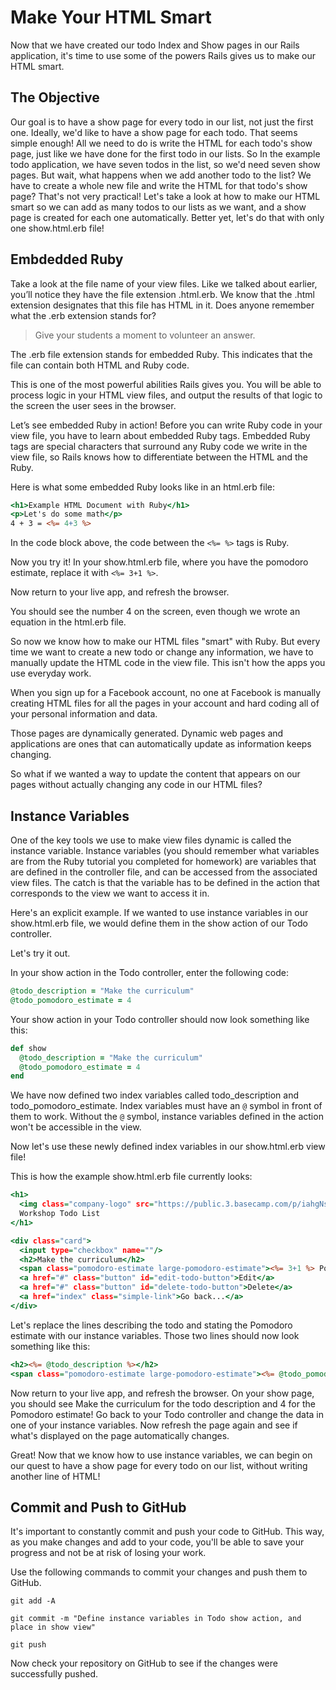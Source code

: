 # Make Your HTML Smart

Now that we have created our todo Index and Show pages in our Rails application, it's time to use some of the powers Rails gives us to make our HTML smart.

## The Objective
Our goal is to have a show page for every todo in our list, not just the first one. Ideally, we'd like to have a show page for each todo. That seems simple enough! All we need to do is write the HTML for each todo's show page, just like we have done for the first todo in our lists. So In the example todo application, we have seven todos in the list, so we'd need seven show pages. But wait, what happens when we add another todo to the list? We have to create a whole new file and write the HTML for that todo's show page? That's not very practical! Let's take a look at how to make our HTML smart so we can add as many todos to our lists as we want, and a show page is created for each one automatically. Better yet, let's do that with only one show.html.erb file!

## Embdedded Ruby
Take a look at the file name of your view files. Like we talked about earlier, you’ll notice they have the file extension .html.erb. We know that the .html extension designates that this file has HTML in it. Does anyone remember what the .erb extension stands for?

>Give your students a moment to volunteer an answer.

The .erb file extension stands for embedded Ruby. This indicates that the file can contain both HTML and Ruby code.

This is one of the most powerful abilities Rails gives you. You will be able to process logic in your HTML view files, and output the results of that logic to the screen the user sees in the browser.

Let’s see embedded Ruby in action! Before you can write Ruby code in your view file, you have to learn about embedded Ruby tags. Embedded Ruby tags are special characters that surround any Ruby code we write in the view file, so Rails knows how to differentiate between the HTML and the Ruby.

Here is what some embedded Ruby looks like in an html.erb file:
```html.erb
<h1>Example HTML Document with Ruby</h1>
<p>Let's do some math</p>
4 + 3 = <%= 4+3 %>
```

In the code block above, the code between the `<%= %>` tags is Ruby.

Now you try it! In your show.html.erb file, where you have the pomodoro estimate, replace it with `<%= 3+1 %>`.

Now return to your live app, and refresh the browser.

You should see the number 4 on the screen, even though we wrote an equation in the html.erb file.

So now we know how to make our HTML files "smart" with Ruby. But every time we want to create a new todo or change any information, we have to manually update the HTML code in the view file. This isn't how the apps you use everyday work.

When you sign up for a Facebook account, no one at Facebook is manually creating HTML files for all the pages in your account and hard coding all of your personal information and data.

Those pages are dynamically generated. Dynamic web pages and applications are ones that can automatically update as information keeps changing.

So what if we wanted a way to update the content that appears on our pages without actually changing any code in our HTML files?

## Instance Variables
One of the key tools we use to make view files dynamic is called the instance variable. Instance variables (you should remember what variables are from the Ruby tutorial you completed for homework) are variables that are defined in the controller file, and can be accessed from the associated view files. The catch is that the variable has to be defined in the action that corresponds to the view we want to access it in.

Here's an explicit example. If we wanted to use instance variables in our show.html.erb file, we would define them in the show action of our Todo controller.

Let's try it out.

In your show action in the Todo controller, enter the following code:
```ruby
@todo_description = "Make the curriculum"
@todo_pomodoro_estimate = 4
```

Your show action in your Todo controller should now look something like this:
```ruby
def show
  @todo_description = "Make the curriculum"
  @todo_pomodoro_estimate = 4
end
```

We have now defined two index variables called todo_description and todo_pomodoro_estimate. Index variables must have an `@` symbol in front of them to work. Without the `@` symbol, instance variables defined in the action won't be accessible in the view.

Now let's use these newly defined index variables in our show.html.erb view file!

This is how the example show.html.erb file currently looks:
```html.erb
<h1>
  <img class="company-logo" src="https://public.3.basecamp.com/p/iahgNshn1oKq98sWGf1q89Vo/uploads/511042491/download/CodeNow%20Logo.png"></img>
  Workshop Todo List
</h1>

<div class="card">
  <input type="checkbox" name=""/>
  <h2>Make the curriculum</h2>
  <span class="pomodoro-estimate large-pomodoro-estimate"><%= 3+1 %> Pomodoros</span>
  <a href="#" class="button" id="edit-todo-button">Edit</a>
  <a href="#" class="button" id="delete-todo-button">Delete</a>
  <a href="index" class="simple-link">Go back...</a>
</div>
```

Let's replace the lines describing the todo and stating the Pomodoro estimate with our instance variables. Those two lines should now look something like this:
```html.erb
<h2><%= @todo_description %></h2>
<span class="pomodoro-estimate large-pomodoro-estimate"><%= @todo_pomodoro_estimate %> Pomodoros</span>
```

Now return to your live app, and refresh the browser. On your show page, you should see Make the curriculum for the todo description and 4 for the Pomodoro estimate! Go back to your Todo controller and change the data in one of your instance variables. Now refresh the page again and see if what's displayed on the page automatically changes.

Great! Now that we know how to use instance variables, we can begin on our quest to have a show page for every todo on our list, without writing another line of HTML!

## Commit and Push to GitHub
It's important to constantly commit and push your code to GitHub. This way, as you make changes and add to your code, you'll be able to save your progress and not be at risk of losing your work.

Use the following commands to commit your changes and push them to GitHub.

```shell
git add -A
```

```shell
git commit -m "Define instance variables in Todo show action, and place in show view"
```

```shell
git push
```

Now check your repository on GitHub to see if the changes were successfully pushed.
